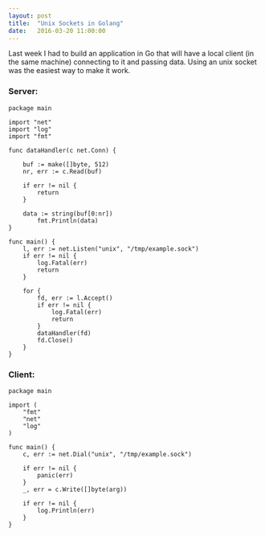 ```yaml
---
layout: post
title:  "Unix Sockets in Golang"
date:   2016-03-20 11:00:00
---
```


Last week I had to build an application in Go that will have a local client (in the same machine) connecting to it and passing data.
Using an unix socket was the easiest way to make it work.


### Server:

```golang
package main

import "net"
import "log"
import "fmt"

func dataHandler(c net.Conn) {

	buf := make([]byte, 512)
	nr, err := c.Read(buf)

	if err != nil {
		return
	}

	data := string(buf[0:nr])
        fmt.Println(data)
}

func main() {
	l, err := net.Listen("unix", "/tmp/example.sock")
	if err != nil {
		log.Fatal(err)
		return
	}

	for {
		fd, err := l.Accept()
		if err != nil {
			log.Fatal(err)
			return
		}
		dataHandler(fd)
		fd.Close()
	}
}

```

### Client:

```golang
package main

import (
	"fmt"
	"net"
	"log"
)

func main() {
	c, err := net.Dial("unix", "/tmp/example.sock")

	if err != nil {
		panic(err)
	}
	_, err = c.Write([]byte(arg))

	if err != nil {
		log.Println(err)
	}
}
```
